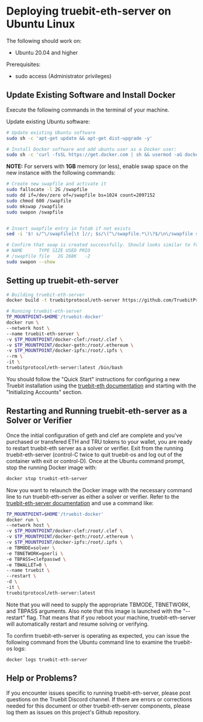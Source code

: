 # Deploying truebit-eth-server on Ubuntu Linux
The following should work on:
* Ubuntu 20.04 and higher

Prerequisites:
* sudo access (Administrator privileges)

## Update Existing Software and Install Docker
Execute the following commands in the terminal of your machine.

Update existing Ubuntu software:
```sh
# Update existing Ubuntu software
sudo sh -c 'apt-get update && apt-get dist-upgrade -y'

# Install Docker software and add ubuntu user as a Docker user:
sudo sh -c 'curl -fsSL https://get.docker.com | sh && usermod -aG docker ${USER}'
```

**NOTE:** For servers with **1GB** memory (or less), enable swap space on the new instance with the following commands:
```sh
# Create new swapfile and activate it
sudo fallocate -l 2G /swapfile
sudo dd if=/dev/zero of=/swapfile bs=1024 count=2097152
sudo chmod 600 /swapfile
sudo mkswap /swapfile
sudo swapon /swapfile


# Insert swapfile entry in fstab if not exists
sed -i '$! s/^\/swapfile[\t ]//; $s/\(^\/swapfile.*\)\?$/\n\/swapfile swap swap defaults 0 0/' /etc/fstab

# Confirm that swap is created successfully. Should looks similar to following:
# NAME      TYPE SIZE USED PRIO
# /swapfile file   2G 268K   -2
sudo swapon --show
```

## Setting up truebit-eth-server
```sh
# Building truebit-eth-server
docker build -t truebitprotocol/eth-server https://github.com/TruebitProtocol/truebit-eth-server.git#main

# Running truebit-eth-server
TP_MOUNTPOINT=$HOME'/truebit-docker'
docker run \
--network host \
--name truebit-eth-server \
-v $TP_MOUNTPOINT/docker-clef:/root/.clef \
-v $TP_MOUNTPOINT/docker-geth:/root/.ethereum \
-v $TP_MOUNTPOINT/docker-ipfs:/root/.ipfs \
--rm \
-it \
truebitprotocol/eth-server:latest /bin/bash
```
You should follow the "Quick Start" instructions for configuring a new Truebit installation using the [truebit-eth documentation](https://github.com/TruebitProtocol/truebit-eth#initializing-accounts) and starting with the "Initializing Accounts" section.

## Restarting and Running truebit-eth-server as a Solver or Verifier
Once the initial configuration of geth and clef are complete and you've purchased or transfered ETH and TRU tokens to your wallet, you are ready to restart truebit-eth server as a solver or verifier. Exit from the running truebit-eth-server (control-C twice to quit truebit-os and log out of the container with exit or control-D). Once at the Ubuntu command prompt, stop the running Docker image with:
```sh
docker stop truebit-eth-server
```
Now you want to relaunch the Docker image with the necessary command line to run truebit-eth-server as either a solver or verifier. Refer to the [truebit-eth-server documentation](https://github.com/TruebitProtocol/truebit-eth-server) and use a command like:
```sh
TP_MOUNTPOINT=$HOME'/truebit-docker'
docker run \
--network host \
-v $TP_MOUNTPOINT/docker-clef:/root/.clef \
-v $TP_MOUNTPOINT/docker-geth:/root/.ethereum \
-v $TP_MOUNTPOINT/docker-ipfs:/root/.ipfs \
-e TBMODE=solver \
-e TBNETWORK=goerli \
-e TBPASS=clefpasswd \
-e TBWALLET=0 \
--name truebit \
--restart \
-d \
-it \
truebitprotocol/eth-server:latest
```
Note that you will need to supply the appropriate TBMODE, TBNETWORK, and TBPASS arguments. Also note that this image is launched with the "--restart" flag. That means that if you reboot your machine, truebit-eth-server will automatically restart and resume solving or verifying.

To confirm truebit-eth-server is operating as expected, you can issue the following command from the Ubuntu command line to examine the truebit-os logs:
```
docker logs truebit-eth-server
```
## Help or Problems?
If you encounter issues specific to running truebit-eth-server, please post questions on the Truebit Discord channel. If there are errors or corrections needed for this document or other truebit-eth-server components, please log them as issues on this project's Github repository.
